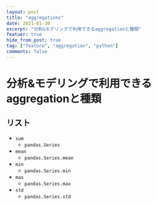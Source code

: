 ```yaml
---
layout: post
title: "aggregations"
date: 2021-01-30
excerpt: "分析&モデリングで利用できるaggregationと種類"
featuer: true
hide_from_post: true
tag: ["feature", "aggregation", "python"]
comments: false
---
```


# 分析&モデリングで利用できるaggregationと種類

## リスト
 - `sum`
   - `pandas.Series`
 - `mean`
   - `pandas.Series.mean`
 - `min` 
   - `pandas.Series.min`
 - `max`
   - `pandas.Series.max`
 - `std`
   - `pandas.Series.std`

	
